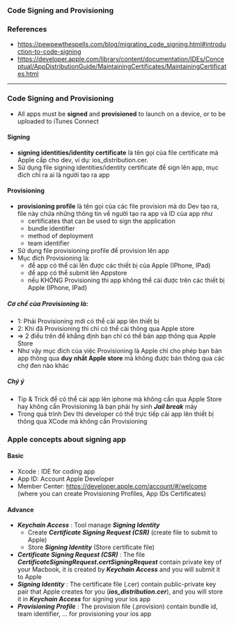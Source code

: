 ### Code Signing and Provisioning
### References
  - https://pewpewthespells.com/blog/migrating_code_signing.html#introduction-to-code-signing
  - https://developer.apple.com/library/content/documentation/IDEs/Conceptual/AppDistributionGuide/MaintainingCertificates/MaintainingCertificates.html


-------------------------------------------

### Code Signing and Provisioning
  - All apps must be **signed** and **provisioned** to launch on a device, or to be uploaded to iTunes Connect

#### Signing
  - **signing identities/identity certificate** là tên gọi của file certificate mà Apple cấp cho dev, ví dụ: ios_distribution.cer.
  - Sử dụng file signing identities/identity certificate để sign lên app, mục đích chỉ ra ai là người tạo ra app
  
#### Provisioning
  - **provisioning profile** là tên gọi của các file provision mà do Dev tạo ra, file này chứa những thông tin về người tạo ra app và ID của app như
     - certificates that can be used to sign the application
     - bundle identifier
     - method of deployment
     - team identifier
  - Sử dụng file provisioning profile để provision lên app
  - Mục đích Provisioning là:
    - để app có thể cài lên được các thiết bị của Apple (IPhone, IPad)
    - để app có thể submit lên Appstore
    - nếu KHÔNG Provisioning thì app không thể cài được trên các thiết bị Apple (IPhone, IPad)

##### Cơ chế của Provisioning là:
 - 1: Phải Provisioning mới có thể cài app lên thiết bị
 - 2: Khi đã Provisioning thì chỉ có thể cài thông qua Apple store
 - => 2 điều trên để khẳng định bạn chỉ có thể bán app thông qua Apple Store
 - Như vậy mục đích của việc Provisioning là Apple chỉ cho phép bạn bán app thông qua **duy nhất Apple store** mà không được bán thông qua các chợ đen nào khác
 
##### Chý ý
 - Tip & Trick để có thể cài app lên iphone mà không cần qua Apple Store hay không cần Provisioning là bạn phải hy sinh ***Jail break*** máy
 - Trong quá trình Dev thì developer có thể trực tiếp cài app lên thiết bị thông qua XCode mà không cần Provisioning
 
### Apple concepts about signing app
#### Basic
  - Xcode : IDE for coding app
  - App ID: Account Apple Developer
  - Member Center: https://developer.apple.com/account/#/welcome (where you can create Provisioning Profiles, App IDs Certificates)
  
#### Advance
  - ***Keychain Access*** : Tool manage ***Signing Identity***
    - Create ***Certificate Signing Request (CSR)*** (create file to submit to Apple)
    - Store ***Signing Identity*** (Store certificate file)
  - ***Certificate Signing Request (CSR)*** : The file ***CertificateSigningRequest.certSigningRequest*** contain private key of your Macbook, it is created by ***Keychain Access*** and you will submit it to Apple
  - ***Signing Identity*** : The certificate file (.cer) contain public-private key pair that Apple creates for you (***ios_distribution.cer***), and you will store it in ***Keychain Access*** for signing your ios app
  - ***Provisioning Profile*** : The provision file (.provision) contain bundle id, team identifier, ... for provisioning your ios app

